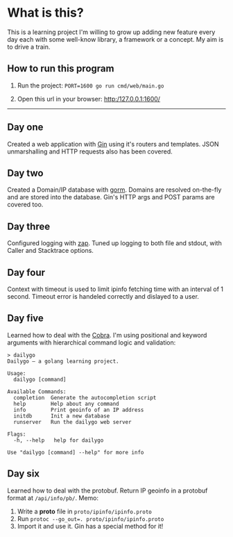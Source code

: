 # What is this?

This is a learning project I'm willing to grow up adding new feature every day each with some well-know library, a framework or a concept. My aim is to drive a train.

## How to run this program

1. Run the project: `PORT=1600 go run cmd/web/main.go`

2. Open this url in your browser: [http:/127.0.0.1:1600/](http:/127.0.0.1:1600/)

<hr>


## Day one

Created a web application with [Gin](https://github.com/gin-gonic/gin) using it's routers and templates. JSON unmarshalling and HTTP requests also has been covered.

## Day two

Created a Domain/IP database with [gorm](https://gorm.io). Domains are resolved on-the-fly and are stored into the database. Gin's HTTP args and POST params are covered too.

## Day three

Configured logging with <a href="https://github.com/uber-go/zap">zap</a>. Tuned up logging to&nbsp;both file and stdout, with Caller and Stacktrace options.

## Day four

Context with timeout is used to limit ipinfo fetching time with an interval of 1 second. Timeout error is handeled correctly and dislayed to a user.


## Day five

Learned how to deal with the [Cobra](https://github.com/spf13/cobra). I'm using positional and keyword arguments with hierarchical command logic and validation:

```
> dailygo 
Dailygo — a golang learning project.

Usage:
  dailygo [command]

Available Commands:
  completion  Generate the autocompletion script
  help        Help about any command
  info        Print geoinfo of an IP address
  initdb      Init a new database
  runserver   Run the dailygo web server

Flags:
  -h, --help   help for dailygo

Use "dailygo [command] --help" for more info
```

## Day six

Learned how to deal with the protobuf. Return IP geoinfo in a protobuf format at `/api/info/pb/`. 
Memo:
1. Write a **proto** file in `proto/ipinfo/ipinfo.proto`
2. Run `protoc --go_out=. proto/ipinfo/ipinfo.proto`
3. Import it and use it. Gin has a special method for it!